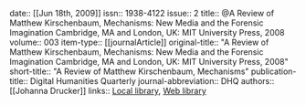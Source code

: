 date:: [[Jun 18th, 2009]]
issn:: 1938-4122
issue:: 2
title:: @A Review of Matthew Kirschenbaum, Mechanisms: New Media and the Forensic Imagination Cambridge, MA and London, UK: MIT University Press, 2008
volume:: 003
item-type:: [[journalArticle]]
original-title:: "A Review of Matthew Kirschenbaum, Mechanisms: New Media and the Forensic Imagination Cambridge, MA and London, UK: MIT University Press, 2008"
short-title:: "A Review of Matthew Kirschenbaum, Mechanisms"
publication-title:: Digital Humanities Quarterly
journal-abbreviation:: DHQ
authors:: [[Johanna Drucker]]
links:: [Local library](zotero://select/groups/2386895/items/T47VFIAV), [Web library](https://www.zotero.org/groups/2386895/items/T47VFIAV)

